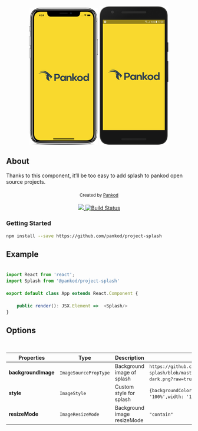 
<div align="center">
 <img src="screenshots/project-splash-ios.png">
 <img src="screenshots/project-splash-android.png">
</div>

## About

Thanks to this component, it’ll be too easy to add splash to pankod open source projects.
<div align="center">
  <sub>Created by <a href="https://www.pankod.com">Pankod</a></sub>
</div>
<br/>
<div align="center">
  <!-- CodeCov -->
  <a href="https://codecov.io/gh/pankod/project-splash">
    <img src="https://codecov.io/gh/pankod/project-splash/branch/master/graph/badge.svg" />
  </a>
  <!-- Build Status -->
  <a href="https://travis-ci.org/pankod/project-splash">
    <img src="https://travis-ci.org/pankod/project-splash.svg?branch=master" alt="Build Status" />
  </a>
</div>


### Getting Started

```sh
npm install --save https://github.com/pankod/project-splash
```

## Example
```javascript

import React from 'react';
import Splash from '@pankod/project-splash'

export default class App extends React.Component {

	public render(): JSX.Element =>  <Splash/>
}

```
## Options
<br/>

| Properties          | Type                  | Description                 | Default                                                                                           |
| ------------------- | --------------------- | --------------------------- | ------------------------------------------------------------------------------------------------- |
| **backgroundImage** | `ImageSourcePropType` | Background image of splash  | `https://github.com/pankod/project-splash/blob/master/src/Assets/Images/pankod-dark.png?raw=true` |
| **style**           | `ImageStyle`          | Custom style for splash     | `{backgroundColor:'#F9D92D',height: '100%',width: '100%',zIndex: 1}`                              |
| **resizeMode**      | `ImageResizeMode`     | Background image resizeMode | `"contain"`                                                                                       |



